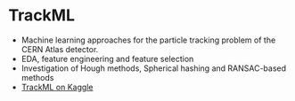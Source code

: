 # TrackML
* Machine learning approaches for the particle tracking problem of the CERN Atlas detector.
* EDA, feature engineering and feature selection
* Investigation of Hough methods, Spherical hashing and RANSAC-based methods
* [TrackML on Kaggle](https://www.kaggle.com/c/trackml-particle-identification)

